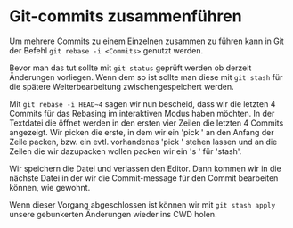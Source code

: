 # Git-commits zusammenführen

Um mehrere Commits zu einem Einzelnen zusammen zu führen kann in Git der Befehl `git rebase -i <Commits>` genutzt werden.

Bevor man das tut sollte mit `git status` geprüft werden ob derzeit Änderungen vorliegen. Wenn dem so ist sollte man diese mit `git stash` für die spätere Weiterbearbeitung zwischengespeichert werden.

Mit `git rebase -i HEAD~4` sagen wir nun bescheid, dass wir die letzten 4 Commits für das Rebasing im interaktiven Modus haben möchten.
In der Textdatei die öffnet werden in den ersten vier Zeilen die letzten 4 Commits angezeigt.
Wir picken die erste, in dem wir ein 'pick ' an den Anfang der Zeile packen, bzw. ein evtl. vorhandenes 'pick ' stehen lassen und an die Zeilen die wir dazupacken wollen packen wir ein 's ' für 'stash'.

Wir speichern die Datei und verlassen den Editor. Dann kommen wir in die nächste Datei in der wir die Commit-message für den Commit bearbeiten können, wie gewohnt.

Wenn dieser Vorgang abgeschlossen ist können wir mit `git stash apply` unsere gebunkerten Änderungen wieder ins CWD holen.